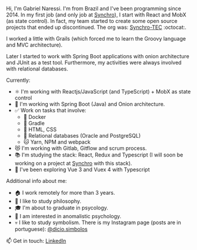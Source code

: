 Hi, I'm Gabriel Naressi. I'm from Brazil and I've been programming since 2014. In my first job (and only job at [Synchro](https://www.synchro.com.br)), I start with React and MobX (as state control). In fact, my team started to create some open source projects that ended up discontinued. The org was: [Synchro-TEC](https://github.com/Synchro-TEC) :octocat:.

I worked a little with Grails (which forced me to learn the Groovy language and MVC architecture).

Later I started to work with Spring Boot applications with onion architecture and JUnit as a test tool. Furthermore, my activities were always involved with relational databases.

Currently:

- ⚛️ I'm working with Reactjs/JavaScript (and TypeScript) + MobX as state control
- 🍃 I'm working with Spring Boot (Java) and Onion architecture.
- ✅ Work on tasks that involve:
  - 🐳 Docker
  - 🐘 Gradle
  - 💄 HTML, CSS
  - 💾 Relational databases (Oracle and PostgreSQL)
  - 🐱 Yarn, NPM and webpack
- 😻 I'm working with Gitlab, Gitflow and scrum process.
- 📚 I'm studying the stack: React, Redux and Typescript (I will soon be working on a project at [Synchro](https://www.synchro.com.br) with this stack).
- 🌱 I've been exploring Vue 3 and Vuex 4 with Typescript

Additional info about me:

- 🏠 I work remotely for more than 3 years.
- 🧠 I like to study philosophy.
- 🎓 I'm about to graduate in psycology.
- 👻 I am interested in anomalistic psychology.
- 💀 I like to study symbolism. There is my Instagram page (posts are in portuguese): [@dicio.simbolos](https://www.instagram.com/dicio.simbolos/)

📫 Get in touch: [LinkedIn](https://www.linkedin.com/in/gabriel-naressi-3234a6118/)
